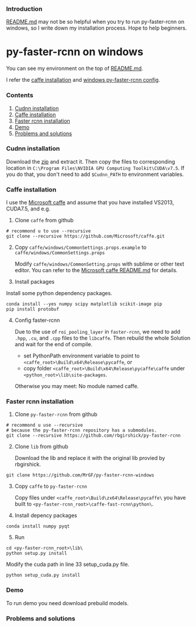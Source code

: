 ### Introduction

[README.md](https://github.com/OneDirection9/py-faster-rcnn/blob/master/README.md) may not be so helpful when you try to run py-faster-rcnn on windows, so I write down my installation process. Hope to help beginners.

# py-faster-rcnn on windows

You can see my environment on the top of [README.md](https://github.com/OneDirection9/py-faster-rcnn/blob/master/README.md).

I refer the [caffe installation](http://www.cnblogs.com/LaplaceAkuir/p/6445189.html) and [windows py-faster-rcnn config](http://www.cnblogs.com/LaplaceAkuir/p/6484500.html).

### Contents

1. [Cudnn installation](#cudnn-installation)
2. [Caffe installation](#caffe-installation)
3. [Faster rcnn installation](#faster-rcnn-installation)
4. [Demo](#demo)
5. [Problems and solutions](#problems-and-solutions)

### Cudnn installation

Download the [zip](https://developer.nvidia.com/rdp/cudnn-download) and extract it. Then copy the files to corresponding location in `C:\Program Files\NVIDIA GPU Computing Toolkit\CUDA\v7.5`.
If you do that, you don't need to add `$Cudnn_PATH` to environment variables.

### Caffe installation

I use the [Microsoft caffe](https://github.com/Microsoft/caffe) and assume that you have installed VS2013, CUDA7.5, and e.g.

1. Clone `caffe` from github

  ```make
  # recommond u to use --recursive
  git clone --recursive https://github.com/Microsoft/caffe.git
  ```

2. Copy `caffe/windows/CommonSettings.props.example` to `caffe/windows/CommonSettings.props`

   Modify `caffe/windows/CommonSetting.props` with sublime or other text editor. You can refer to the [Microsoft caffe README.md](https://github.com/Microsoft/caffe/blob/master/README.md) for details.

3. Install packages
  
  Install some python dependency packages.
  ```make
  conda install --yes numpy scipy matplotlib scikit-image pip
  pip install protobuf
  ```
  
4. Config faster-rcnn

   Due to the use of `roi_pooling_layer` in `faster-rcnn`, we need to add `.hpp`, `.cu`, and `.cpp` files to the `libcaffe`. Then rebuild the whole Solution and wait for the end of compile.
  
   - set PythonPath environment variable to point to `<caffe_root>\Build\x64\Release\pycaffe`, or
   - copy folder `<caffe_root>\Build\x64\Release\pycaffe\caffe` under `<python_root>\lib\site-packages`.
   
   Otherwise you may meet: No module named caffe.
   
### Faster rcnn installation

1. Clone `py-faster-rcnn` from github
  
  ```make
  # recommond u use --recursive
  # because the py-faster-rcnn repository has a submodules.
  git clone --recursive https://github.com/rbgirshick/py-faster-rcnn
  ```
  
2. Clone `lib` from github

   Download the lib and replace it with the original lib provied by rbgirshick.
  ```make
  git clone https://github.com/MrGF/py-faster-rcnn-windows
  ```
  
3. Copy `caffe` to `py-faster-rcnn`
   
   Copy files under `<caffe_root>\Build\zx64\Release\pycaffe\` you have built to `<py-faster-rcnn_root>\caffe-fast-rcnn\python\`.

4. Install depency packages

  ```make
  conda install numpy pyqt
  ```
  
5. Run
   
  ```make
  cd <py-faster-rcnn_root>\lib\
  python setup.py install
  ```
   
   Modify the cuda path in line 33 setup_cuda.py file.
  ```make
  python setup_cuda.py install
  ```
  
### Demo

To run demo you need download prebuild models.

### Problems and solutions
